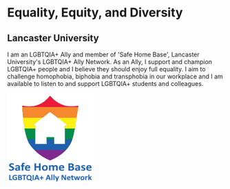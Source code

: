 # Equality, Equity, and Diversity

## Lancaster University

I am an LGBTQIA+ Ally and member of 'Safe Home Base', Lancaster University's LGBTQIA+ Ally Network. As an Ally, I support and champion LGBTQIA+ people and I believe they should enjoy full equality. I aim to challenge homophobia, biphobia and transphobia in our workplace and I am available to listen to and support LGBTQIA+ students and colleagues.

![Picture description](/img/lu/safehomeally02.webp)
